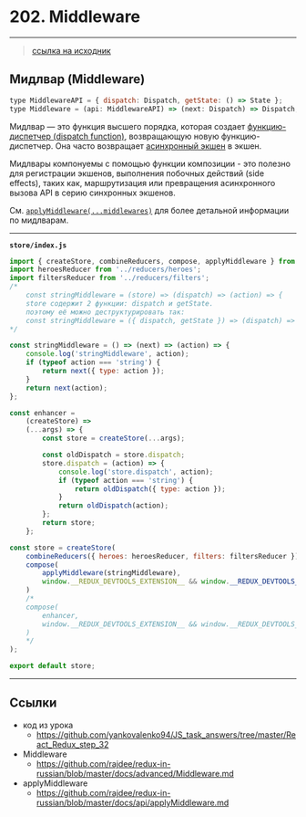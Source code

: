 # 202. Middleware

---

> [ссылка на исходник](https://github.com/rajdee/redux-in-russian/blob/master/docs/Glossary.md)

## Мидлвар (Middleware)

```js
type MiddlewareAPI = { dispatch: Dispatch, getState: () => State };
type Middleware = (api: MiddlewareAPI) => (next: Dispatch) => Dispatch;
```

Мидлвар — это функция высшего порядка, которая создает [функцию-диспетчер (dispatch function)](#dispatching-function), возвращающую новую функцию-диспетчер. Она часто возвращает [асинхронный экшен](#async-action) в экшен.

Мидлвары компонуемы с помощью функции композиции - это полезно для регистрации экшенов, выполнения побочных действий (side effects), таких как, маршрутизация или превращения асинхронного вызова API в серию синхронных экшенов.

См. [`applyMiddleware(...middlewares)`](./api/applyMiddleware.md) для более детальной информации по мидлварам.

---

**`store/index.js`**

```js
import { createStore, combineReducers, compose, applyMiddleware } from 'redux';
import heroesReducer from '../reducers/heroes';
import filtersReducer from '../reducers/filters';
/*
	const stringMiddleware = (store) => (dispatch) => (action) => {
	store содержит 2 функции: dispatch и getState.
	поэтому её можно деструктурировать так:
	const stringMiddleware = ({ dispatch, getState }) => (dispatch) => (action) => {
*/

const stringMiddleware = () => (next) => (action) => {
	console.log('stringMiddleware', action);
	if (typeof action === 'string') {
		return next({ type: action });
	}
	return next(action);
};

const enhancer =
	(createStore) =>
	(...args) => {
		const store = createStore(...args);

		const oldDispatch = store.dispatch;
		store.dispatch = (action) => {
			console.log('store.dispatch', action);
			if (typeof action === 'string') {
				return oldDispatch({ type: action });
			}
			return oldDispatch(action);
		};
		return store;
	};

const store = createStore(
	combineReducers({ heroes: heroesReducer, filters: filtersReducer }),
	compose(
		applyMiddleware(stringMiddleware),
		window.__REDUX_DEVTOOLS_EXTENSION__ && window.__REDUX_DEVTOOLS_EXTENSION__()
	)
	/*
	compose(
		enhancer,
		window.__REDUX_DEVTOOLS_EXTENSION__ && window.__REDUX_DEVTOOLS_EXTENSION__()
	)
	*/
);

export default store;
```

---

## Ссылки

- код из урока
  - https://github.com/yankovalenko94/JS_task_answers/tree/master/React_Redux_step_32
- Middleware
  - https://github.com/rajdee/redux-in-russian/blob/master/docs/advanced/Middleware.md
- applyMiddleware
  - https://github.com/rajdee/redux-in-russian/blob/master/docs/api/applyMiddleware.md
